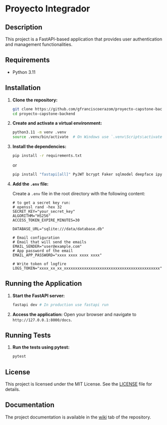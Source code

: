 # Proyecto Integrador

## Description

This project is a FastAPI-based application that provides user authentication and management functionalities.

## Requirements

- Python 3.11

## Installation

1. **Clone the repository:**

    ```sh
    git clone https://github.com/gfranciscoerazom/proyecto-capstone-backend.git
    cd proyecto-capstone-backend
    ```

2. **Create and activate a virtual environment:**

    ```sh
    python3.11 -m venv .venv
    source .venv/bin/activate  # On Windows use `.venv\Scripts\activate`
    ```

3. **Install the dependencies:**

    ```sh
    pip install -r requirements.txt
    ```

    or

    ```sh
    pip install "fastapi[all]" PyJWT bcrypt Faker sqlmodel deepface ipykernel pytest isort tf-keras "logfire[fastapi]" pymysql cryptography
    ```

4. **Add the `.env` file:**

    Create a `.env` file in the root directory with the following content:

    ```properties
    # to get a secret key run:
    # openssl rand -hex 32
    SECRET_KEY="your_secret_key"
    ALGORITHM="HS256"
    ACCESS_TOKEN_EXPIRE_MINUTES=30

    DATABASE_URL="sqlite:///data/database.db"

    # Email configuration
    # Email that will send the emails
    EMAIL_SENDER="user@example.com"
    # App password of the email
    EMAIL_APP_PASSWORD="xxxx xxxx xxxx xxxx"

    # Write token of logfire
    LOGS_TOKEN="xxxx_xx_xx_xxxxxxxxxxxxxxxxxxxxxxxxxxxxxxxxxxxxxxxxxxx"
    ```

## Running the Application

1. **Start the FastAPI server:**

    ```sh
    fastapi dev # In production use fastapi run
    ```

2. **Access the application:**
    Open your browser and navigate to `http://127.0.0.1:8000/docs`.

## Running Tests

1. **Run the tests using pytest:**

    ```sh
    pytest
    ```

## License

This project is licensed under the MIT License. See the [LICENSE](../LICENSE) file for details.

## Documentation

The project documentation is available in the [wiki](https://github.com/gfranciscoerazom/proyecto-capstone-backend/wiki) tab of the repository.
